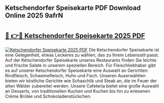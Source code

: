 ## Ketschendorfer Speisekarte PDF Download Online 2025 9afrN

# <h2><a href="http://gccj3l.nevu.top/?p=Ketschendorfer+Speisekarte">🔗 👉🔴 Ketschendorfer Speisekarte 2025 PDF</a></h2>

[![Ketschendorfer Speisekarte 2025 PDF](https://i.imgur.com/dBaPXMq.png)](http://gccj3l.nevu.top/?p=Ketschendorfer+Speisekarte)
Die Ketschendorfer Speisekarte ist eine Gelegenheit, etwas Leckeres zu wählen, das zu Ihrem Lebensstil passt. Auf der Ketschendorfer Speisekarte unseres Restaurants finden Sie leichte und frische Salate in unserem speziellen Bereich. Für Fleischliebhaber gibt es auf unserer Ketschendorfer Speisekarte eine Auswahl an Gerichten: Rindfleisch, Schweinefleisch, Huhn und Fisch. Unseren Auserwählten bieten wir köstliche Gerichte wie Schaschlik und Steak an, die im Feuer der alten Wälder zubereitet werden. Unsere Cafeteria bietet eine große Auswahl an Desserts, von traditionellen Kuchen und Kuchen bis hin zu erlesenen Crème Brûlée und Schokoladenstückchen.

